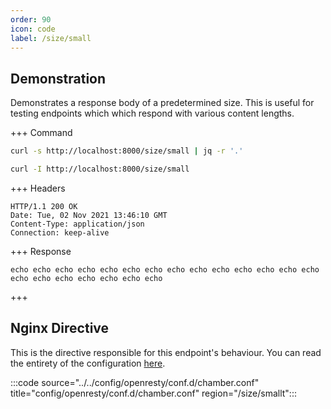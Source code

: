 ```yaml
---
order: 90
icon: code
label: /size/small
---
```


## Demonstration

Demonstrates a response body of a predetermined size. This is useful for testing endpoints which which respond with various content lengths.

+++ Command
```bash # Respond with text:
curl -s http://localhost:8000/size/small | jq -r '.'
```
```bash # Respond with headers:
curl -I http://localhost:8000/size/small
```
+++ Headers
``` #
HTTP/1.1 200 OK
Date: Tue, 02 Nov 2021 13:46:10 GMT
Content-Type: application/json
Connection: keep-alive
```
+++ Response
```text # String "echo" repeated 1,500 times.
echo echo echo echo echo echo echo echo echo echo echo echo echo echo echo echo echo echo echo echo echo 
```
+++ 

## Nginx Directive

This is the directive responsible for this endpoint's behaviour. You can read the entirety of the configuration [here](https://github.com/wilhelm-murdoch/chamber/blob/main/config/openresty/conf.d/chamber.conf).

:::code source="../../config/openresty/conf.d/chamber.conf" title="config/openresty/conf.d/chamber.conf" region="/size/smallt":::
